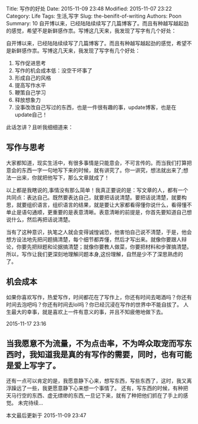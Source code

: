 Title: 写作的好处
Date: 2015-11-09 23:48
Modified: 2015-11-07 23:22
Category: Life
Tags: 生活,写字
Slug: the-benifit-of-writing
Authors: Poon
Summary:  10 自开博以来，已经陆陆续续写了几篇博客了。而且有种越写越起劲的感觉，希望不是新鲜感作祟。写博这几天来，我发现了写字有几个好处：


自开博以来，已经陆陆续续写了几篇博客了。而且有种越写越起劲的感觉，希望不是新鲜感作祟。写博这几天来，我发现了写字有几个好处：

1. 写作促进思考
2. 写作的机会成本低：没空干坏事了
3. 形成自己的风格
4. 提高写作水平
5. 鞭策自己学习
6. 释放想象力
7. 没事改改自己写过的东西，也是一件很有趣的事，update博客，也是在update自己！

此话怎讲？且听我细细道来：

## 写作与思考
大家都知道，现实生活中，有很多事情是只能意会，不可言传的。而当我们打算把意会的东西一字一句地写下来的时候，就有讲究了。你一讲究，想法就出来了;想法一出来，你就把他写下，那么文章就成了！

以上都是我瞎说的,事情没有那么简单！我真正要说的是：写文章的人，都有一个共同点：表达自己。既然要表达自己，就要把话说清楚。要把话说清楚，就要构思，就要组织语言，组织语言的结果，就是要让大家都看得懂你说什么，看得懂不单止是语句通顺，更重要的是表意清晰。表意清晰的前提是，你首先要知道自己想说什么，然后再把话说清楚。

当有了这种意识，执笔之人就会变得诚惶诚恐，他害怕自己说不清楚，于是，他会想方设法地先把问题搞清楚，每个细节都弄懂，然后才写出来。就像你要跟人辩论，你要先把辩题和论据搞清楚；就像你要教人做菜，你要把材料和步骤搞清楚。所以，写作让我们更深刻地理解问题本身,这份理解，自然是少不了深思熟虑的了。


## 机会成本

如果你喜欢写作，热爱写作，时间都花在了写作上，你还有时间去喝酒吗？你还有时间去泡吧吗？你还有时间去lol吗？你已经沉浸在写作的世界中不能自拔了。 人生最大的幸事，就是喜欢上一件有意义的事，并且不知疲倦地做下去。


2015-11-17 23:16
## 当我愿意不为流量，不为点击率，不为哗众取宠而写东西时，我知道我是真的有写作的需要，同时，也有可能是爱上写字了。
还有一点可以肯定的是，我愿意静下心来，想写东西，写些东西了，这时，我又离浮躁远了一些，我更愿意静下心来想一个事情了。
还有，写东西的时候，有种把天马行空的东西、虚无缥缈的东西,一旦记下来，就有了种把他们抓在了手上的感觉。
未完待续...

本文最后更新于 2015-11-09 23:47 
